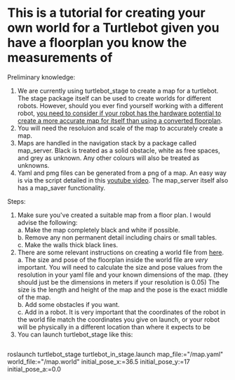 # This is a tutorial for creating your own world for a Turtlebot given you have a floorplan you know the measurements of

Preliminary knowledge:
1. We are currently using turtlebot_stage to create a map for a turtlebot. The stage package itself can be used to create worlds for different robots. However, should you ever find yourself working with
a different robot, [you need to consider if your robot has the hardware potential to create a more accurate map for itself than using a converted floorplan](http://wiki.ros.org/gmapping#Hardware_Requirements). 
2. You will need the resoluion and scale of the map to accurately create a map. 
3. Maps are handled in the navigation stack by a package called map_server. Black is treated as a solid obstacle, white as free spaces, and grey as unknown. Any other colours will also be treated as unknowns.
4. Yaml and pmg files can be generated from a png of a map. An easy way is via the script detailed in this [youtube video](https://www.youtube.com/watch?v=ySlU5CIXUKE). The map_server itself also has a map_saver functionality.


Steps:
1. Make sure you've created a suitable map from a floor plan. I would advise the following:<br>
		a. Make the map completely black and white if possible. <br>
		b. Remove any non permanent detail including chairs or small tables. <br>
		c. Make the walls thick black lines. <br>
2. There are some relevant instructions on creating a world file from [here](http://wiki.ros.org/turtlebot_stage/Tutorials/indigo/Customizing%20the%20Stage%20Simulator).<br>
		a. The size and pose of the floorplan inside the world file are *very* important. You will need to calculate the size and pose values from the resolution in your yaml file and your known dimensions of the map. (they should just be the dimensions in meters if your resolution is 0.05) The size is the length and height of the map and the pose is the exact middle of the map.<br>
		b. Add some obstacles if you want. <br>
		c. Add in a robot. It is very important that the coordinates of the robot in the world file match the coordinates you give on launch, or your robot will be physically in a different location than where it expects to be <br>
3. You can launch turtlebot_stage like this:
   ```bash
roslaunch turtlebot_stage turtlebot_in_stage.launch map_file:="<path to map file>/map.yaml" world_file:="<path to map file>/map.world" initial_pose_x:=36.5 initial_pose_y:=17 initial_pose_a:=0.0
```


